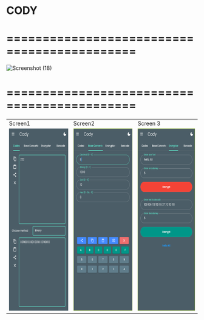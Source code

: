 # CODY
# ============================================
![Screenshot (18)](https://github.com/alisharaff/Cody_Application/assets/77925806/bd809146-904c-46fd-a2d8-4f65f485f5e3)

# ============================================
<table>
  <tr>
    <td>Screen1</td>
     <td>Screen2</td>
     <td>Screen 3</td>
  </tr>
  <tr>
    <td><img src="https://github.com/alisharaff/Cody_Application/blob/main/screenshot/Screenshot_1717100095.png" width=270 height=480></td>
    <td><img src="https://github.com/alisharaff/Cody_Application/blob/main/screenshot/Screenshot_1717100127.png" width=270 height=480></td>
    <td><img src="https://github.com/alisharaff/Cody_Application/blob/main/screenshot/Screenshot_1717100178.png" width=270 height=480></td>
  </tr>
 </table>
